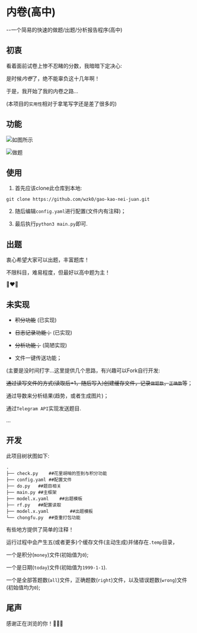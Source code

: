 # 内卷(高中)

--一个简易的快速的做题/出题/分析报告程序(高中)

## 初衷

看着面前试卷上惨不忍睹的分数，我暗暗下定决心:

是时候*内卷*了，绝不能辜负这十几年啊！

于是，我开始了我的内卷之路...

(本项目的`实用性`相对于拿笔写字还是差了很多的)

## 功能

![如图所示](https://ghproxy.com/https://raw.githubusercontent.com/wzk0/photo/main/IMG_20220403_171150.jpg)

![做题](https://ghproxy.com/https://raw.githubusercontent.com/wzk0/photo/main/IMG_20220403_171219.jpg)

## 使用

1. 首先应该clone此仓库到本地:

```
git clone https://github.com/wzk0/gao-kao-nei-juan.git
```

2. 随后编辑`config.yaml`进行配置(文件内有注释)；

3. 最后执行`python3 main.py`即可.

## 出题

衷心希望大家可以出题，丰富题库！

不限科目，难易程度，但最好以高中题为主！

🌸❤️🌸

## 未实现

* ~~积分功能~~	(已实现)

* ~~日志记录功能；~~	(已实现)

* ~~分析功能；~~	(简陋实现)

* 文件一键传送功能；

(主要是没时间打字...这里提供几个思路，有兴趣可以Fork自行开发:

~~通过读写文件的方式(读取后+1，随后写入)创建缓存文件，记录`做题数`，`正确数`等~~；

通过导数来分析结果(趋势，或者生成图片)；

通过`Telegram API`实现发送题目.

...

## 开发

此项目树状图如下:

```
.
├── check.py	##花里胡哨的签到与积分功能
├── config.yaml	##配置文件
├── do.py	##题目相关
├── main.py	##主框架
├── model.x.yaml	##出题模板
├── rf.py	##配置读取
├── model.x.yaml        ##出题模板
└── chongfu.py	##查重打包功能
```

有些地方提供了简单的注释！

运行过程中会产生五(或者更多)个缓存文件(主动生成)并储存在`.temp`目录，

一个是积分(`money`)文件(初始值为`0`);

一个是日期(`today`)文件(初始值为`1999-1-1`).

一个是全部答题数(`all`)文件，正确题数(`right`)文件，以及错误题数(`wrong`)文件(初始值均为`0`);

## 尾声

感谢正在浏览的你！🦄✨🌈

